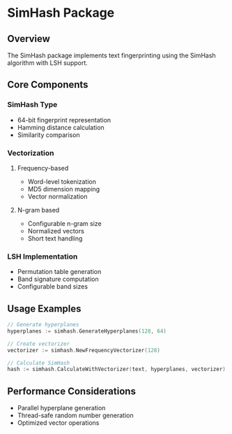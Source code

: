 # SimHash Package

## Overview
The SimHash package implements text fingerprinting using the SimHash algorithm with LSH support.

## Core Components

### SimHash Type
- 64-bit fingerprint representation
- Hamming distance calculation
- Similarity comparison

### Vectorization
1. Frequency-based
   - Word-level tokenization
   - MD5 dimension mapping
   - Vector normalization

2. N-gram based
   - Configurable n-gram size
   - Normalized vectors
   - Short text handling

### LSH Implementation
- Permutation table generation
- Band signature computation
- Configurable band sizes

## Usage Examples

```go
// Generate hyperplanes
hyperplanes := simhash.GenerateHyperplanes(128, 64)

// Create vectorizer
vectorizer := simhash.NewFrequencyVectorizer(128)

// Calculate SimHash
hash := simhash.CalculateWithVectorizer(text, hyperplanes, vectorizer)
```

## Performance Considerations
- Parallel hyperplane generation
- Thread-safe random number generation
- Optimized vector operations